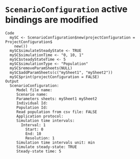 # `ScenarioConfiguration` active bindings are modified

    Code
      mySC <- ScenarioConfiguration$new(projectConfiguration = ProjectConfiguration$
        new())
      mySC$simulateSteadyState <- TRUE
      mySC$simulationTime <- "0, 10, 1"
      mySC$steadyStateTime <- 5
      mySC$simulationType <- "Population"
      mySC$removeParamSheets(NULL)
      mySC$addParamSheets(c("mySheet1", "mySheet2"))
      mySC$print(projectConfiguration = FALSE)
    Output
      ScenarioConfiguration: 
         Model file name: 
         Scenario name: 
         Parameters sheets: mySheet1 mySheet2 
         Individual Id: 
         Population Id: 
         Read population from csv file: FALSE 
         Application protocol: 
         Simulation time intervals: 
           Interval: 1 
             Start: 0 
             End: 10 
             Resolution: 1 
         Simulation time intervals unit: min 
         Simulate steady-state: TRUE 
         Steady-state time: 5 

